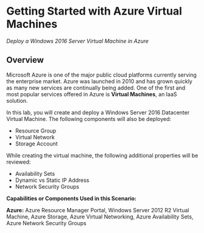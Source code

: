 # **Getting Started with Azure Virtual Machines**  
 
_Deploy a Windows 2016 Server Virtual Machine in Azure_ 
 
## **Overview** 
 
Microsoft Azure is one of the major public cloud platforms currently serving the enterprise market. Azure was launched in 2010 and has grown quickly as many new services are continually being added. One of the first and most popular services offered in Azure is **Virtual Machines**, an IaaS solution. 
 
In this lab, you will create and deploy a Windows Server 2016 Datacenter Virtual Machine. The following components will also be deployed: 
 
- Resource Group 
- Virtual Network 
- Storage Account 
 
While creating the virtual machine, the following additional properties will be reviewed: 
 
- Availability Sets 
- Dynamic vs Static IP Address 
- Network Security Groups 
 
**Capabilities or Components Used in this Scenario:**

**Azure:** Azure Resource Manager Portal, Windows Server 2012 R2 Virtual Machine, Azure Storage, Azure Virtual Networking, Azure Availability Sets, Azure Network Security Groups